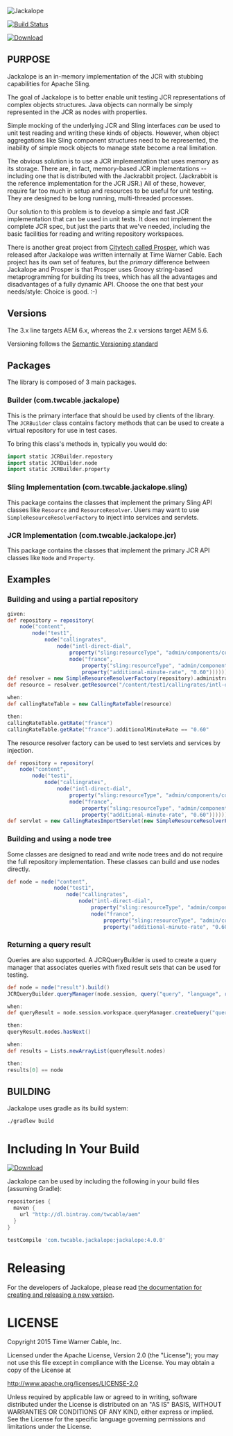 ![Jackalope](jackalope.png)

[![Build Status](https://travis-ci.org/TWCable/jackalope.svg?branch=master)](https://travis-ci.org/TWCable/jackalope)

[ ![Download](https://api.bintray.com/packages/twcable/aem/jackalope/images/download.svg) ](https://bintray.com/twcable/aem/jackalope/_latestVersion)

## PURPOSE

Jackalope is an in-memory implementation of the JCR with stubbing capabilities for Apache Sling.

The goal of Jackalope is to better enable unit testing JCR representations of complex objects structures.
Java objects can normally be simply represented in the JCR as nodes with properties.

Simple mocking of the underlying JCR and Sling interfaces *can* be used to unit test reading and writing
these kinds of objects. However, when object aggregations like Sling component structures need to be
represented, the inability of simple mock objects to manage state become a real limitation.

The obvious solution is to use a JCR implementation that uses memory as its storage. There are, in fact, memory-based JCR implementations -- including one that is distributed with the Jackrabbit project. (Jackrabbit is the reference implementation for the JCR JSR.) All of these, however, require far too much in setup and resources to be useful for unit testing. They are designed to be long running, multi-threaded processes.

Our solution to this problem is to develop a simple and fast JCR implementation that can be used in unit tests.
It does not implement the complete JCR spec, but just the parts that we've needed, including the basic facilities for reading and writing repository workspaces.

There is another great project from [Citytech called Prosper](https://github.com/Citytechinc/prosper), which was released after Jackalope was written internally at Time Warner Cable. Each project has its own set of features, but the *primary* difference between Jackalope and Prosper is that Prosper uses Groovy string-based metaprogramming for building its trees, which has all the advantages and disadvantages of a fully dynamic API. Choose the one that best your needs/style: Choice is good. :-)


## Versions

The 3.x line targets AEM 6.x, whereas the 2.x versions target AEM 5.6.

Versioning follows the [Semantic Versioning standard](http://semver.org/)

## Packages

The library is composed of 3 main packages.

### Builder (com.twcable.jackalope)

This is the primary interface that should be used by clients of the library.
The `JCRBuilder` class contains factory methods that can be used to create a virtual repository for use in test cases.

To bring this class's methods in, typically you would do:
```groovy
import static JCRBuilder.repostory
import static JCRBuilder.node
import static JCRBuilder.property
```

### Sling Implementation (com.twcable.jackalope.sling)

This package contains the classes that implement the primary Sling API classes like `Resource` and `ResourceResolver`.
Users may want to use `SimpleResourceResolverFactory` to inject into services and servlets.

### JCR Implementation (com.twcable.jackalope.jcr)

This package contains the classes that implement the primary JCR API classes like `Node` and `Property`.

## Examples

### Building and using a partial repository

```groovy
given:
def repository = repository(
    node("content",
        node("test1",
            node("callingrates",
                node("intl-direct-dial",
                    property("sling:resourceType", "admin/components/content/callingratetable"),
                    node("france",
                        property("sling:resourceType", "admin/components/content/callingrate"),
                        property("additional-minute-rate", "0.60"))))))).build()
def resolver = new SimpleResourceResolverFactory(repository).administrativeResourceResolver
def resource = resolver.getResource("/content/test1/callingrates/intl-direct-dial")

when:
def callingRateTable = new CallingRateTable(resource)

then:
callingRateTable.getRate("france")
callingRateTable.getRate("france").additionalMinuteRate == "0.60"
```

The resource resolver factory can be used to test servlets and services by injection.

```groovy
def repository = repository(
    node("content",
        node("test1",
            node("callingrates",
                node("intl-direct-dial",
                    property("sling:resourceType", "admin/components/content/callingratetable"),
                    node("france",
                        property("sling:resourceType", "admin/components/content/callingrate"),
                        property("additional-minute-rate", "0.60"))))))).build()
def servlet = new CallingRatesImportServlet(new SimpleResourceResolverFactory(repository))
```

### Building and using a node tree

Some classes are designed to read and write node trees and do not require the full repository
implementation.  These classes can build and use nodes directly.

```groovy
def node = node("content",
               node("test1",
                   node("callingrates",
                       node("intl-direct-dial",
                           property("sling:resourceType", "admin/components/content/callingratetable"),
                           node("france",
                               property("sling:resourceType", "admin/components/content/callingrate"),
                               property("additional-minute-rate", "0.60"))))))).build()
```

### Returning a query result

Queries are also supported.  A JCRQueryBuilder is used to create a query manager that associates queries
with fixed result sets that can be used for testing.

```groovy
def node = node("result").build()
JCRQueryBuilder.queryManager(node.session, query("query", "language", result(node))).build()

when:
def queryResult = node.session.workspace.queryManager.createQuery("query", "language").execute()

then:
queryResult.nodes.hasNext()

when:
def results = Lists.newArrayList(queryResult.nodes)

then:
results[0] == node
```

## BUILDING

Jackalope uses gradle as its build system:

`./gradlew build`

# Including In Your Build

[ ![Download](https://api.bintray.com/packages/twcable/aem/jackalope/images/download.svg) ](https://bintray.com/twcable/aem/jackalope/_latestVersion)

Jackalope can be used by including the following in your
build files (assuming Gradle):

```groovy
repositories {
  maven {
    url "http://dl.bintray.com/twcable/aem"
  }
}

testCompile 'com.twcable.jackalope:jackalope:4.0.0'
```

# Releasing

For the developers of Jackalope, please read [the documentation for creating and releasing a new version](docs/RELEASING.adoc).

# LICENSE

Copyright 2015 Time Warner Cable, Inc.

Licensed under the Apache License, Version 2.0 (the "License"); you may not use this file except in compliance
with the License. You may obtain a copy of the License at

http://www.apache.org/licenses/LICENSE-2.0

Unless required by applicable law or agreed to in writing, software distributed under the License is distributed on
an "AS IS" BASIS, WITHOUT WARRANTIES OR CONDITIONS OF ANY KIND, either express or implied. See the License for
the specific language governing permissions and limitations under the License.
